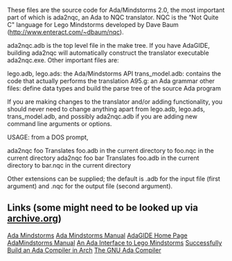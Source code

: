 These files are the source code for Ada/Mindstorms 2.0, the most important part of which is ada2nqc, an Ada to NQC translator.  NQC is the "Not Quite C" language for Lego Mindstorms developed by Dave Baum (http://www.enteract.com/~dbaum/nqc).

ada2nqc.adb is the top level file in the make tree.  If you have AdaGIDE, building ada2nqc will automatically construct the translator executable ada2nqc.exe.  Other important files are:

lego.adb, lego.ads:  	the Ada/Mindstorms API
trans_model.adb:	contains the code that actually performs the translation
A95.g:			an Ada grammar
other files:		define data types and build the parse tree of the source Ada program

If you are making changes to the translator and/or adding functionality, you should never need to change anything apart from lego.adb, lego.ads, trans_model.adb, and possibly ada2nqc.adb if you are adding new command line arguments or options.

USAGE:  from a DOS prompt,

ada2nqc foo
	Translates foo.adb in the current directory to foo.nqc in the current directory
ada2nqc foo bar
	Translates foo.adb in the current directory to bar.nqc in the current directory

Other extensions can be supplied; the default is .adb for the input file (first argument) and .nqc for the output file (second argument).


Links (some might need to be looked up via [archive.org](archive.org))
-----
[Ada Mindstorms](http://www.usafa.af.mil/df/dfcs/adamindstorms.cfm)
[Ada Mindstorms Manual](http://www.usafa.edu/df/dfcs/ada_Mindstorms_manual.cfm)
[AdaGIDE Home Page](http://adagide.martincarlisle.com/)
[AdaMindstorms Manual](http://www.citidel.org/bitstream/10117/145/7/Ada_Mindstorms_manual.htm)
[An Ada Interface to Lego Mindstorms](http://www.faginfamily.net/barry/Papers/AdaLetters.htm)
[Successfully Build an Ada Compiler in Arch](http://wiki.archlinux.org/index.php/Successfully_Build_an_Ada_Compiler_in_Arch)
[The GNU Ada Compiler](http://gnuada.sourceforge.net/)

